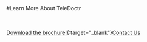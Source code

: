 <div class="product-cta" markdown="1">
#Learn More About TeleDoctr

<br/><br/>
[Download the brochure!](articles/products/telefamily.md/teledoctr.md/calltoaction.md/TeledoctrBrochure.en.pdf){:target="_blank"}[Contact Us]({{#makeLink}}./productinquiries.html?article_path=./company/productinquiries.md&menu_path=/{{/makeLink}})
</div>
